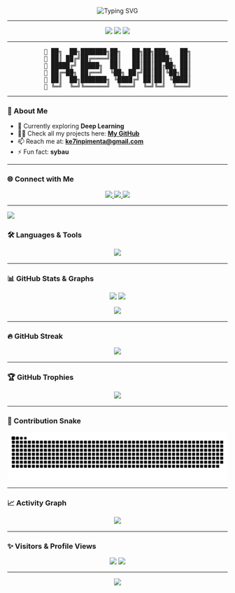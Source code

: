 <!-- 💎 Ultimate Diamond Banner -->
<p align="center">
  <img src="https://readme-typing-svg.herokuapp.com?font=Orbitron&size=38&duration=3000&pause=1000&color=00F0FF&center=true&vCenter=true&width=900&lines=⚡+Hey,+I'm+Kevin+Pimenta+⚡;💻+Frontend+Developer;🧠+ML+%26+DL+Explorer;🚀+Always+Leveling+Up" alt="Typing SVG" />
</p>

---

<!-- 🌟 Profile Badges -->
<p align="center">
  <img src="https://img.shields.io/badge/Frontend%20Dev-00f0ff?style=for-the-badge&logo=react&logoColor=black" />
  <img src="https://img.shields.io/badge/ML%20%26%20DL-ff00ff?style=for-the-badge&logo=tensorflow&logoColor=white" />
  <img src="https://img.shields.io/badge/Open%20Source%20Lover-7928ca?style=for-the-badge&logo=github&logoColor=white" />
</p>

---

<!-- 🌌 Futuristic ASCII Art -->
<pre align="center">
💠 ██╗  ██╗███████╗██╗   ██╗██╗███╗   ██╗
💠 ██║ ██╔╝██╔════╝██║   ██║██║████╗  ██║
💠 █████╔╝ █████╗  ██║   ██║██║██╔██╗ ██║
💠 ██╔═██╗ ██╔══╝  ╚██╗ ██╔╝██║██║╚██╗██║
💠 ██║  ██╗███████╗ ╚████╔╝ ██║██║ ╚████║
💠 ╚═╝  ╚═╝╚══════╝  ╚═══╝  ╚═╝╚═╝  ╚═══╝
</pre>

---

### 🌱 About Me
- 🌱 Currently exploring **Deep Learning**
- 👨‍💻 Check all my projects here: [**My GitHub**](https://github.com/ke7innnn)
- 📫 Reach me at: **ke7inpimenta@gmail.com**
- ⚡ Fun fact: **sybau**

---

### 🌐 Connect with Me
<p align="center">
  <a href="https://instagram.com/ke7innn" target="blank">
    <img src="https://img.shields.io/badge/Instagram-ff0077?style=for-the-badge&logo=instagram&logoColor=white" />
  </a>
  <a href="https://www.youtube.com/c/ke7innnnnnnnnn" target="blank">
    <img src="https://img.shields.io/badge/YouTube-ff0000?style=for-the-badge&logo=youtube&logoColor=white" />
  </a>
  <a href="https://www.leetcode.com/ke7innn" target="blank">
    <img src="https://img.shields.io/badge/LeetCode-ffa116?style=for-the-badge&logo=leetcode&logoColor=black" />
  </a>
</p>

---

<!-- 🌈 Gradient Divider -->
<img src="https://capsule-render.vercel.app/api?type=rect&color=0:00f0ff,100:ff00ff&height=8&section=header" />

### 🛠️ Languages & Tools
<p align="center">
  <img src="https://skillicons.dev/icons?i=html,css,git,flask,mysql,python,tensorflow,sklearn,opencv,pandas,seaborn,selenium,blender,ai,ps,postman&perline=9" />
</p>

---

### 📊 GitHub Stats & Graphs
<p align="center">
  <img src="https://github-readme-stats.vercel.app/api?username=ke7innnn&show_icons=true&theme=tokyonight&hide_border=true&count_private=true" height="170" />
  <img src="https://github-readme-stats.vercel.app/api/top-langs?username=ke7innnn&layout=compact&theme=tokyonight&hide_border=true" height="170" />
</p>

<p align="center">
  <img src="https://github-profile-summary-cards.vercel.app/api/cards/profile-details?username=ke7innnn&theme=tokyonight" />
</p>

---

### 🔥 GitHub Streak
<p align="center">
  <img src="https://github-readme-streak-stats.herokuapp.com?user=ke7innnn&theme=highcontrast&hide_border=true&fire=ff00ff&ring=00e5ff&currStreakLabel=00f0ff" />
</p>

---

### 🏆 GitHub Trophies
<p align="center">
  <img src="https://github-profile-trophy.vercel.app/?username=ke7innnn&theme=matrix&no-frame=true&margin-w=8&row=1&column=7" />
</p>

---

### 🐍 Contribution Snake
<p align="center">
  <img src="https://raw.githubusercontent.com/Platane/snk/output/github-contribution-grid-snake-dark.svg" />
</p>

---

### 📈 Activity Graph
<p align="center">
  <img src="https://github-readme-activity-graph.vercel.app/graph?username=ke7innnn&theme=tokyo-night&bg_color=000000&hide_border=true&line=ff00ff&point=00e5ff" />
</p>

---

### ✨ Visitors & Profile Views
<p align="center">
  <img src="https://komarev.com/ghpvc/?username=ke7innnn&label=Profile%20Views&color=00e5ff&style=flat-square" />
  <img src="https://visitor-badge.laobi.icu/badge?page_id=ke7innnn.ke7innnn" />
</p>

---

<!-- 🌟 Futuristic Footer -->
<p align="center">
  <img src="https://capsule-render.vercel.app/api?type=waving&height=120&color=0:00f0ff,100:ff00ff&section=footer&reversal=true" />
</p>

